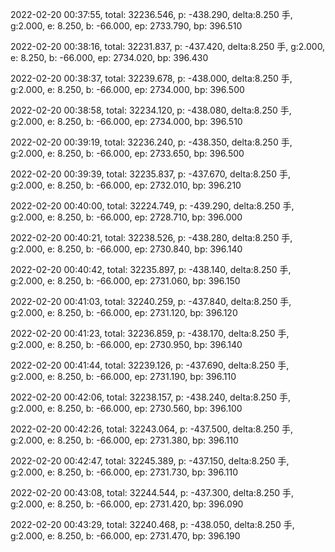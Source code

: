 2022-02-20 00:37:55, total: 32236.546, p: -438.290, delta:8.250 手, g:2.000, e: 8.250, b: -66.000, ep: 2733.790, bp: 396.510

2022-02-20 00:38:16, total: 32231.837, p: -437.420, delta:8.250 手, g:2.000, e: 8.250, b: -66.000, ep: 2734.020, bp: 396.430

2022-02-20 00:38:37, total: 32239.678, p: -438.000, delta:8.250 手, g:2.000, e: 8.250, b: -66.000, ep: 2734.000, bp: 396.500

2022-02-20 00:38:58, total: 32234.120, p: -438.080, delta:8.250 手, g:2.000, e: 8.250, b: -66.000, ep: 2734.000, bp: 396.510

2022-02-20 00:39:19, total: 32236.240, p: -438.350, delta:8.250 手, g:2.000, e: 8.250, b: -66.000, ep: 2733.650, bp: 396.500

2022-02-20 00:39:39, total: 32235.837, p: -437.670, delta:8.250 手, g:2.000, e: 8.250, b: -66.000, ep: 2732.010, bp: 396.210

2022-02-20 00:40:00, total: 32224.749, p: -439.290, delta:8.250 手, g:2.000, e: 8.250, b: -66.000, ep: 2728.710, bp: 396.000

2022-02-20 00:40:21, total: 32238.526, p: -438.280, delta:8.250 手, g:2.000, e: 8.250, b: -66.000, ep: 2730.840, bp: 396.140

2022-02-20 00:40:42, total: 32235.897, p: -438.140, delta:8.250 手, g:2.000, e: 8.250, b: -66.000, ep: 2731.060, bp: 396.150

2022-02-20 00:41:03, total: 32240.259, p: -437.840, delta:8.250 手, g:2.000, e: 8.250, b: -66.000, ep: 2731.120, bp: 396.120

2022-02-20 00:41:23, total: 32236.859, p: -438.170, delta:8.250 手, g:2.000, e: 8.250, b: -66.000, ep: 2730.950, bp: 396.140

2022-02-20 00:41:44, total: 32239.126, p: -437.690, delta:8.250 手, g:2.000, e: 8.250, b: -66.000, ep: 2731.190, bp: 396.110

2022-02-20 00:42:06, total: 32238.157, p: -438.240, delta:8.250 手, g:2.000, e: 8.250, b: -66.000, ep: 2730.560, bp: 396.100

2022-02-20 00:42:26, total: 32243.064, p: -437.500, delta:8.250 手, g:2.000, e: 8.250, b: -66.000, ep: 2731.380, bp: 396.110

2022-02-20 00:42:47, total: 32245.389, p: -437.150, delta:8.250 手, g:2.000, e: 8.250, b: -66.000, ep: 2731.730, bp: 396.110

2022-02-20 00:43:08, total: 32244.544, p: -437.300, delta:8.250 手, g:2.000, e: 8.250, b: -66.000, ep: 2731.420, bp: 396.090

2022-02-20 00:43:29, total: 32240.468, p: -438.050, delta:8.250 手, g:2.000, e: 8.250, b: -66.000, ep: 2731.470, bp: 396.190
